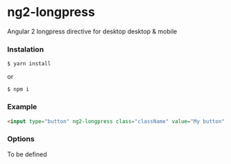 # ng2-longpress
Angular 2 longpress directive for desktop desktop & mobile


### Instalation

```
$ yarn install
```
or 
```
$ npm i
```

### Example
```html
<input type="button" ng2-longpress class="className" value="My button" />
```

### Options
To be defined